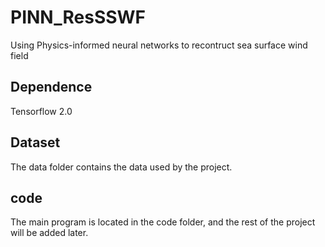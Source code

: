 # PINN_ResSSWF
Using Physics-informed neural networks to recontruct sea surface wind field
## Dependence
Tensorflow 2.0
## Dataset
The data folder contains the data used by the project.
## code
The main program is located in the code folder, and the rest of the project will be added later.
